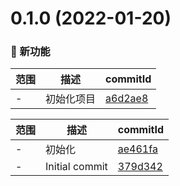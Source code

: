# 0.1.0 (2022-01-20)

### 🌟 新功能
范围|描述|commitId
--|--|--
 - | 初始化项目 | [a6d2ae8](https://github.com/dengBox/react-example/commit/a6d2ae8)


范围|描述|commitId
--|--|--
 - | 初始化 | [ae461fa](https://github.com/dengBox/react-example/commit/ae461fa)
 - | Initial commit | [379d342](https://github.com/dengBox/react-example/commit/379d342)

